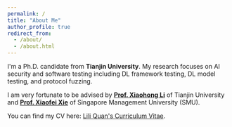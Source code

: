 ```yaml
---
permalink: /
title: "About Me"
author_profile: true
redirect_from: 
  - /about/
  - /about.html
---
```


I'm a Ph.D. candidate from **Tianjin University**. My research focuses on AI security and software testing including DL framework testing, DL model testing, and protocol fuzzing.

I am very fortunate to be advised by [**Prof. Xiaohong Li**](https://cic.tju.edu.cn/faculty/lxh/index.html) of Tianjin University and [**Prof. Xiaofei Xie**](https://xiaofeixie.bitbucket.io/) of Singapore Management University (SMU).

You can find my CV here: [Lili Quan's Curriculum Vitae](../assets/Curriculum_Vitae.pdf).


